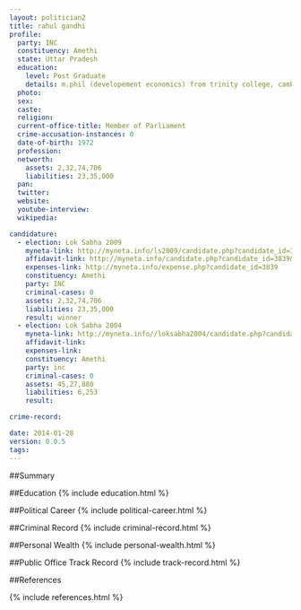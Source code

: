 ```yaml
---
layout: politician2
title: rahul gandhi
profile: 
  party: INC
  constituency: Amethi
  state: Uttar Pradesh
  education: 
    level: Post Graduate
    details: m.phil (developement economics) from trinity college, cambridge university in 1995
  photo: 
  sex: 
  caste: 
  religion: 
  current-office-title: Member of Parliament
  crime-accusation-instances: 0
  date-of-birth: 1972
  profession: 
  networth: 
    assets: 2,32,74,706
    liabilities: 23,35,000
  pan: 
  twitter: 
  website: 
  youtube-interview: 
  wikipedia: 

candidature: 
  - election: Lok Sabha 2009
    myneta-link: http://myneta.info/ls2009/candidate.php?candidate_id=3839
    affidavit-link: http://myneta.info/candidate.php?candidate_id=3839&scan=original
    expenses-link: http://myneta.info/expense.php?candidate_id=3839
    constituency: Amethi 
    party: INC
    criminal-cases: 0
    assets: 2,32,74,706
    liabilities: 23,35,000
    result: winner 
  - election: Lok Sabha 2004
    myneta-link: http://myneta.info//loksabha2004/candidate.php?candidate_id=3952
    affidavit-link: 
    expenses-link: 
    constituency: Amethi 
    party: inc
    criminal-cases: 0
    assets: 45,27,880
    liabilities: 6,253
    result:  

crime-record: 

date: 2014-01-28
version: 0.0.5
tags: 
---
```

##Summary


##Education
{% include education.html %}


##Political Career
{% include political-career.html %}


##Criminal Record
{% include criminal-record.html %}


##Personal Wealth
{% include personal-wealth.html %}


##Public Office Track Record
{% include track-record.html %}


##References


{% include references.html %}